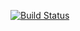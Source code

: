 [![Build Status](https://travis-ci.org/lankaapura/lankaapura.github.io.svg?branch=master)](https://travis-ci.org/lankaapura/lankaapura.github.io)
